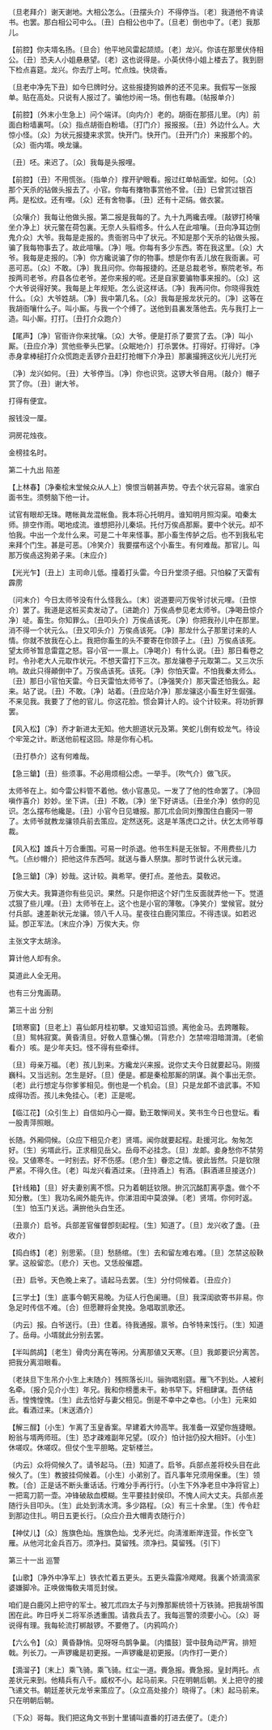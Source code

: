 <!-- { "loadSidebar": true } -->
〔旦老拜介〕谢天谢地。大相公怎么。〔丑摆头介〕不得停当。〔老〕我道他不肯读书。也罢。那白相公可中么。〔丑〕白相公也中了。〔旦老〕倒也中了。〔老〕我那儿。 

【前腔】你夫壻名扬。〔旦合〕他平地风雷起颉颃。〔老〕龙兴。你该在那里伏侍相公。〔丑〕恐夫人小姐悬悬望。〔老〕这也说得是。小英伏侍小姐上楼去了。我到厨下检点喜筵。龙兴。你去厅上呵。忙点烛。快烧香。

〔旦老中净先下丑〕如今巳牌时分。这些报捷狗娘养的还不见来。我假写一张报单。贴在高处。只说有人报过了。骗他炒闹一场。倒也有趣。〔帖报单介〕 

【前腔】〔外末小生急上〕问个端详。〔向内介〕老的。胡衙在那搭儿里。〔内〕前面白粉墙裏呵。〔众〕指点胡衙白粉墙。〔打门介〕报报报。〔丑〕外边什么人。大惊小怪。〔众〕为状元报捷来求赏。快开门。快开门。〔丑开门介〕来报那个的。〔众〕衙内壻。唤龙骧。

〔丑〕呸。来迟了。〔众〕我每是头报哩。 

【前腔】〔丑〕不用慌张。〔指单介〕撑开驴眼看。报过红单帖画堂。如何。〔众〕那个天杀的钻做头报去了。小官。你每有撦物事赏他不曾。〔丑〕已曾赏过银百两。是松纹。还有哩。〔众〕还有舍物事。〔丑〕还有十疋绢。做衣裳。

〔众嚷介〕我每让他做头报。第二报是我每的了。九十九两纔去哩。〔敲锣打椅嚷坐介净上〕状元鳖在荷包裏。无奈人头翦绺多。什么人在此喧嚷。〔丑向净耳边倒鬼介众〕大爷。我每是走报的。贵衙驸马中了状元。不知是那个天杀的钻做头报。骗了我每物事去了。故此喧嚷。〔净〕哦。你每有多少东西。寄在我这里。〔众〕大爷。我每是走报的。〔净〕你方纔说骗了你的物事。想是你有丢儿放在我衙裏。可恶可恶。〔众〕不敢。〔净〕我且问你。你每报捷的。还是总裁老爷。察院老爷。布按两司老爷。府县各位老爷。差你来报的呢。还是自家要骗物事来报的。〔众〕这个大爷说得好笑。我每是上年规矩。怎么说这样话。〔净〕我再问你。你晓得我姓什么。〔众〕大爷姓胡。〔净〕我中第几名。〔众〕我每是报龙状元的。〔净〕这等在我胡衙嚷什么子。叫小厮。与我一个个缚了。送他到县裏发落他去。先与我打上一造。叫小厮。打打。〔丑打介众跑介〕 

【尾声】〔净〕官衙许你来扰嚷。〔众〕大爷。便是打杀了要赏了去。〔净〕叫小厮。〔丑应介净〕赏他些拳头巴掌。〔众眠地介〕打杀罢休。打得好。打得好。〔净赤身拿棒槌打介众慌跑走丢锣介丑赶打抢帽下介净丑〕那裏撮拥这伙光儿光打光

〔净〕龙兴如何。〔丑〕大爷停当。〔净〕你也识货。这锣大爷自用。〔敲介〕帽子赏了你。〔丑〕谢大爷。 

打得有便宜。

报钱没一厘。

洞房花烛夜。

金榜挂名时。 

第二十九出
陷差

【上林春】〔净秦桧末堂候众从人上〕懊恨当朝甚声势。夺去个状元容易。谁家白面书生。须劈脑下他一计。

试官有眼却无珠。瞎帐眞龙混帐鱼。我本将心托明月。谁知明月照沟渠。咱秦太师。排空作雨。喝地成流。谁想把孙儿秦埙。托付万俟卨那厮。要中个状元。却不怕我。中出一个龙什么来。可是二十年来怪事。那小畜生传胪之后。也不到我私宅来拜个门生。甚是可恶。〔冷笑介〕我要摆布这个小畜生。有何难哉。那官儿。叫那万俟卨这狗弟子来。〔末应介〕 

【光光乍】〔丑上〕主司命儿低。撞着打头雷。今日升堂须子细。只怕躱了天雷有霹雳

〔问末介〕今日太师爷没有什么怪我么。〔末〕说道要问万俟爷讨状元哩。〔丑惊介〕罢了。我道是这桩买卖发动了。〔进跪介〕万俟卨参见老太师爷。〔净喝丑惊介净〕唗。畜生。你知罪么。〔丑叩头介〕万俟卨该死。〔净〕你把我孙儿中在那里。消不得一个状元么。〔丑又叩头介〕万俟卨该死。〔净〕那龙什么子那里讨来的人情。你就不放我在心上。我把你畜生的头不要寄在你颈子上。〔丑〕万俟卨该死。望太师爷暂息雷霆之怒。容小官一一禀上。〔净喝介〕有什么说。〔丑〕那日看卷之时。令孙老大人元取作状元。不想天雷打下三次。那龙骧卷子元取第二。又三次乐响。故此只得顚倒中了。万俟卨该死。该死。〔净〕你怕天雷。不怕我秦太师么。〔丑〕那日小官怕天雷。今日天雷怕太师爷了。〔净强笑介〕那天雷还怕我么。起来。站了说。〔丑〕不敢。〔净〕站着。〔丑应站介净〕那龙骧这小畜生好生倔强。不来见我。我要了了他的官儿。你这花脸。惯会算计人的。设个计较来。将功折罪罢。 

【风入松】〔净〕乔才新进太无知。他大胆道状元及第。笑蛇儿倒有蛟龙气。待设个牢笼之计。断送他前程这回。除是你有心机。

〔丑打恭介〕这有何难哉。 

【急三鎗】〔丑〕些须事。不必用烦相公虑。一举手。〔吹气介〕做飞灰。

太师爷在上。如今雷公料管不着他。依小官愚见。一发了了他的性命罢了。〔净回嗔作喜介〕妙妙。坐下讲。〔丑〕不敢。〔净〕坐下好讲话。〔丑坐介净〕依你的见识。怎么摆布他纔是。〔丑〕小官今日见塘报。那兀朮会同刘豫围住白鹿冈一带了。太师爷就教龙骧领兵前去策应。定然送死。这是羊落虎口之计。伏乞太师爷尊裁。 

【风入松】雄兵十万合重围。可易一时杀退。他书生料是无张智。不用费些儿力气。〔点纱帽介〕把他这件东西呵。就送与番人祭旗。那时节说什么状元谁。

【急三鎗】〔净〕妙哉。这计较。眞希罕。便打点。差他去。莫敎迟。

万俟大夫。我算道你有些见识。果然。只是你把这个好门生反面就弄他一下。觉道忒狠了些儿哩。〔丑〕太师爷在上。这个也是小官的薄敬。〔净笑介〕堂候官。就分付兵部。速差新状元龙骧。领八千人马。星夜往白鹿冈策应。不得违误。如若迟延。卽正军法。〔末应介净〕万俟大夫。你 

主张文字太胡涂。

算计他人却有余。

莫道此人全无用。

也有三分鬼画葫。 

第三十出
分别

【琐寒窗】〔旦老上〕喜仙郞月桂初攀。又谁知诏旨颁。离他金马。去跨雕鞍。〔旦〕鸳帏寂寞。黄昏淸旦。好敎人意慵心懒。〔背悲介〕怎禁啼泪暗潸潸。〔老偷看介〕咳。是少年夫妇。怪不得有些牵绊。

〔旦〕母亲万福。〔老〕孩儿到来。方纔龙兴来报。说你丈夫今日就要起马。刚掇巍科。又当远别。怎生是好。〔旦〕便是。都是秦桧那厮的阴谋。眞个事出无奈。〔老〕此行想定与你爹爹相见。倒也是一个机会。〔旦〕只是龙郞不谙武事。不知成得功否。孩儿未免挂心。〔老〕正是呢。 

【临江花】〔众引生上〕自信如丹心一瓣。勤王敢惮间关。笑书生今日也登坛。看一股靑萍照眼。

长随。外厢伺候。〔众应下相见介老〕贤壻。闻你就要起程。赴援河北。匆匆怎好。〔生〕劣壻此行。正求相见岳父。岳母不必挂念。〔旦〕龙郞。妾身愁你不禁劳役。又値寒冬。一时别去。好不伤感。〔悲介生〕眷恋之情。彼此皆然。只是钦限严紧。不得久住。〔老〕叫龙兴看酒过来。〔丑持酒上〕有酒。〔斟酒递旦接送介〕 

【针线箱】〔旦〕好夫妻别离不惯。只为着朝廷钦限。拚沉沉酩酊离亭盏。做个不知分散。〔生〕我功名阃外能先许。你涕泪闺中莫浪弹。〔老〕贤壻。你何时返。〔生〕怕玉门关远。满拚他头白生还。

〔丑禀介〕启爷。兵部差官催督卽刻起程。〔生〕知道了。〔旦〕龙兴收了盏。〔丑收介〕 

【捣白练】〔老〕别思萦。〔旦〕愁肠绾。〔生〕去和留左难右难。〔旦〕怎禁这般鞅掌。这般留恋。〔悲介〕天也。又恁般催趱。

〔丑〕启爷。天色晚上来了。请起马去罢。〔生〕分付伺候着。〔丑应介〕 

【三学士】〔生〕底事今朝天易晚。为征人行色阑珊。〔旦〕我深闺欲寄书非易。你急足时传信不难。〔合〕但愿鞭将金凳挽。急唱取凯歌还。

〔内云〕报。白爷送行。〔丑〕住着。待我通报。禀爷。白爷特来饯行。〔生〕知道了。岳母。小壻就此分别去罢。 

【半叫鹧鸪】〔老生〕骨肉分离在等闲。分离那値又天寒。〔旦〕我郞要识分离苦。把我分离泪眼看。

〔老扶旦下生吊介小生上末随介〕残照落长川。骊驹唱别筵。雁飞不到处。人被利名牵。〔报介见介小生〕年兄。我和你榜墨未干。勑书早下。奸相肆谋。吾侪结舌。惶愧惶愧。〔生〕此去恰好与妻父相见。倒是不幸中之幸也。〔小生〕元来如此。看酒过来。〔末送酒介〕 

【解三酲】〔小生〕乍离了玉皇香案。早建着大帅高竿。我准备一双望你旌捷眼。盼翁与壻两师班。〔生〕恐才疎难副年兄望。〔叹介〕怕计拙仍投大相奸。〔小生〕休嗟叹。休嗟叹。但仗个生平胆略。定斩楼兰。

〔内云〕众将伺候久了。请爷起马。〔丑〕知道了。启爷。兵部点差将校头目在此候久了。〔生〕教披挂伺候着。〔小生〕小弟别了。百凡事年兄须用保重。〔生〕领教。〔合〕正是话不断头重话话。行难分手再行行。〔小生下外净老旦中净将官上〕一把鸾刀箭一壶。冲锋破敌血模糊。生平要挂封侯印。不愧人间大丈夫。兵部点差随行头目叩头。〔生〕此处到淸水湾。多少路程。〔众〕有三十余里。〔生〕传令赶到那边住扎。明日五更长行。〔众应介丑大帽靑衣随行介〕 

【神仗儿】〔众〕旌旗色灿。旌旗色灿。戈矛光烂。向淸淮断岸连营。作长空飞雁。从他河北金兵百万。须净扫。莫留残。须净扫。莫留残。〔引下〕 

第三十一出
巡警

【山歌】〔净外中净军上〕铁衣忙着五更头。五更头霜露冷飕飕。我裏个娇滴滴家婆嫌脚冷。正唤做悔敎夫壻觅封侯。

咱们是白鹿冈上把守的军士。被兀朮四太子与刘豫那厮统领十万铁骑。把我胡爷围困在此。昨日呼关二将军杀透重围。请救兵去了。我每巡警的须要小心。〔众〕哥说得有理。我每轮流打梆敲锣。不要倦了。〔内鸦鸣介〕 

【六么令】〔众〕黄昏静悄。见呀呀鸟鹊争巢。〔内擂鼓〕营中鼓角动严宵。排短戟。列长刀。一声锣纔是初更报。一声锣纔是初更报。〔内作打一更介〕 

【滴溜子】〔末上〕乘飞骑。乘飞骑。红尘一道。賷急报。賷急报。皇封两托。点差状元来到。他精兵有八千。威权不小。起马前来。只在明朝后朝。关上把守的接飞递文书。朝廷差状元龙爷来策应了。〔众立高处接介〕晓得了。〔末〕起马前来。只在明朝后朝。

〔下众〕哥每。我们把这角文书到十里铺叫直番的打进去便了。〔走介〕 

